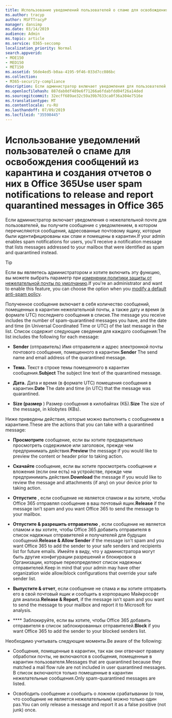 ```yaml
---
title: Использование уведомлений пользователей о спаме для освобождения сообщений из карантина и создания отчетов о них в Office 365
ms.author: tracyp
author: MSFTTracyP
manager: dansimp
ms.date: 03/14/2019
audience: Admin
ms.topic: article
ms.service: O365-seccomp
localization_priority: Normal
search.appverid:
- MOE150
- MED150
- MET150
ms.assetid: 56de4ed5-b0aa-4195-9f46-033d7cc086bc
ms.collection:
- M365-security-compliance
description: Если администратор включает уведомления для пользователей, вы получите сообщение с уведомлением о том, что сообщения, отправленные в ваш почтовый ящик, были идентифицированы как спам, массовые или фишинговые сообщения. Вы можете отпустить или отправить отчет о сообщениях после получения уведомления.
ms.openlocfilehash: 887dab0df489e6f71266a6fdabfdd04f26a14ded
ms.sourcegitcommit: 32ecff689ae32c59a39b7633ca0f36a304e7516e
ms.translationtype: MT
ms.contentlocale: ru-RU
ms.lasthandoff: 07/09/2019
ms.locfileid: "35598445"
---
```

# <a name="use-user-spam-notifications-to-release-and-report-quarantined-messages-in-office-365"></a><span data-ttu-id="a9220-104">Использование уведомлений пользователей о спаме для освобождения сообщений из карантина и создания отчетов о них в Office 365</span><span class="sxs-lookup"><span data-stu-id="a9220-104">Use user spam notifications to release and report quarantined messages in Office 365</span></span>

<span data-ttu-id="a9220-105">Если администратор включает уведомления о нежелательной почте для пользователей, вы получите сообщение с уведомлением, в котором перечисляются сообщения, адресованные почтовому ящику, которые были идентифицированы как спам и помещены в карантин.</span><span class="sxs-lookup"><span data-stu-id="a9220-105">If your admin enables spam notifications for users, you'll receive a notification message that lists messages addressed to your mailbox that were identified as spam and quarantined instead.</span></span>
  
> [!TIP]
> <span data-ttu-id="a9220-106">Если вы являетесь администратором и хотите включить эту функцию, вы можете выбрать параметр при [изменении политики защиты от нежелательной почты по умолчанию](https://go.microsoft.com/fwlink/?LinkId=800313).</span><span class="sxs-lookup"><span data-stu-id="a9220-106">If you're an administrator and want to enable this feature, you can choose the option when you [modify a default anti-spam policy](https://go.microsoft.com/fwlink/?LinkId=800313).</span></span> 
  
<span data-ttu-id="a9220-107">Полученное сообщение включает в себя количество сообщений, помещенных в карантин нежелательной почты, а также дату и время (в формате UTC) последнего сообщения в списке.</span><span class="sxs-lookup"><span data-stu-id="a9220-107">The message you receive includes the number of spam-quarantined messages you have, and the date and time (in Universal Coordinated Time or UTC) of the last message in the list.</span></span> <span data-ttu-id="a9220-108">Список содержит следующие сведения для каждого сообщения:</span><span class="sxs-lookup"><span data-stu-id="a9220-108">The list includes the following for each message:</span></span>
  
- <span data-ttu-id="a9220-109">**Sender** (отправитель) Имя отправителя и адрес электронной почты почтового сообщения, помещенного в карантин.</span><span class="sxs-lookup"><span data-stu-id="a9220-109">**Sender** The send name and email address of the quarantined message.</span></span> 
    
- <span data-ttu-id="a9220-110">**Тема.** Текст в строке темы помещенного в карантин сообщения.</span><span class="sxs-lookup"><span data-stu-id="a9220-110">**Subject** The subject line text of the quarantined message.</span></span> 
    
- <span data-ttu-id="a9220-111">**Дата.** Дата и время (в формате UTC) помещения сообщения в карантин.</span><span class="sxs-lookup"><span data-stu-id="a9220-111">**Date** The date and time (in UTC) that the message was quarantined.</span></span> 
    
- <span data-ttu-id="a9220-112">**Size (размер** ) Размер сообщения в килобайтах (КБ).</span><span class="sxs-lookup"><span data-stu-id="a9220-112">**Size** The size of the message, in kilobytes (KBs).</span></span> 
    
<span data-ttu-id="a9220-113">Ниже приведены действия, которые можно выполнить с сообщением в карантине.</span><span class="sxs-lookup"><span data-stu-id="a9220-113">These are the actions that you can take with a quarantined message:</span></span>

- <span data-ttu-id="a9220-114">**Просмотрите** сообщение, если вы хотите предварительно просмотреть содержимое или заголовок, прежде чем предпринимать действия.</span><span class="sxs-lookup"><span data-stu-id="a9220-114">**Preview** the message if you would like to preview the content or header prior to taking action.</span></span>

- <span data-ttu-id="a9220-115">**Скачайте** сообщение, если вы хотите просмотреть сообщение и вложения (если они есть) на устройстве, прежде чем предпринимать действия.</span><span class="sxs-lookup"><span data-stu-id="a9220-115">**Download** the message if you would like to review the message and attachments (if any) on your device prior to taking action.</span></span>

- <span data-ttu-id="a9220-116">**Отпустите** , если сообщение не является спамом и вы хотите, чтобы Office 365 отправлял сообщение в ваш почтовый ящик.</span><span class="sxs-lookup"><span data-stu-id="a9220-116">**Release** if the message isn’t spam and you want Office 365 to send the message to your mailbox.</span></span>

- <span data-ttu-id="a9220-117">**Отпустите & разрешить отправителю** , если сообщение не является спамом и вы хотите, чтобы Office 365 добавить отправителя в список надежных отправителей и получателей для будущих сообщений.</span><span class="sxs-lookup"><span data-stu-id="a9220-117">**Release & Allow Sender** if the message isn’t spam and you want Office 365 to add the sender to your safe senders and recipients list for future emails.</span></span> <span data-ttu-id="a9220-118">Имейте в виду, что у администратора могут быть другие конфигурации разрешений и блокировок в Организации, которые переопределяют список надежных отправителей.</span><span class="sxs-lookup"><span data-stu-id="a9220-118">Keep in mind that your admin may have other organization wide allow/block configurations that override your safe sender list.</span></span>

- <span data-ttu-id="a9220-119">**Выпустите & отчет**, если сообщение не спама и вы хотите отправить его в свой почтовый ящик и сообщить в корпорацию Майкрософт для анализа.</span><span class="sxs-lookup"><span data-stu-id="a9220-119">**Release & Report**, if the message isn’t spam and you want to send the message to your mailbox and report it to Microsoft for analysis.</span></span>

- <span data-ttu-id="a9220-120">\*\*\*\* Заблокируйте, если вы хотите, чтобы Office 365 добавить отправителя в список заблокированных отправителей.</span><span class="sxs-lookup"><span data-stu-id="a9220-120">**Block** if you want Office 365 to add the sender to your blocked senders list.</span></span>

<span data-ttu-id="a9220-121">Необходимо учитывать следующие моменты.</span><span class="sxs-lookup"><span data-stu-id="a9220-121">Be aware of the following:</span></span>
  
- <span data-ttu-id="a9220-122">Сообщения, помещенные в карантин, так как они отвечают правилу обработки почты, не включаются в сообщения, помещенные в карантин пользователя.</span><span class="sxs-lookup"><span data-stu-id="a9220-122">Messages that are quarantined because they matched a mail flow rule are not included in user quarantined messages.</span></span> <span data-ttu-id="a9220-123">В список включаются только помещенные в карантин нежелательные сообщения.</span><span class="sxs-lookup"><span data-stu-id="a9220-123">Only spam-quarantined messages are listed.</span></span>
    
- <span data-ttu-id="a9220-124">Освободить сообщение и сообщить о ложном срабатывании (о том, что сообщение не является нежелательным) можно только один раз.</span><span class="sxs-lookup"><span data-stu-id="a9220-124">You can only release a message and report it as a false positive (not junk) once.</span></span>
    

